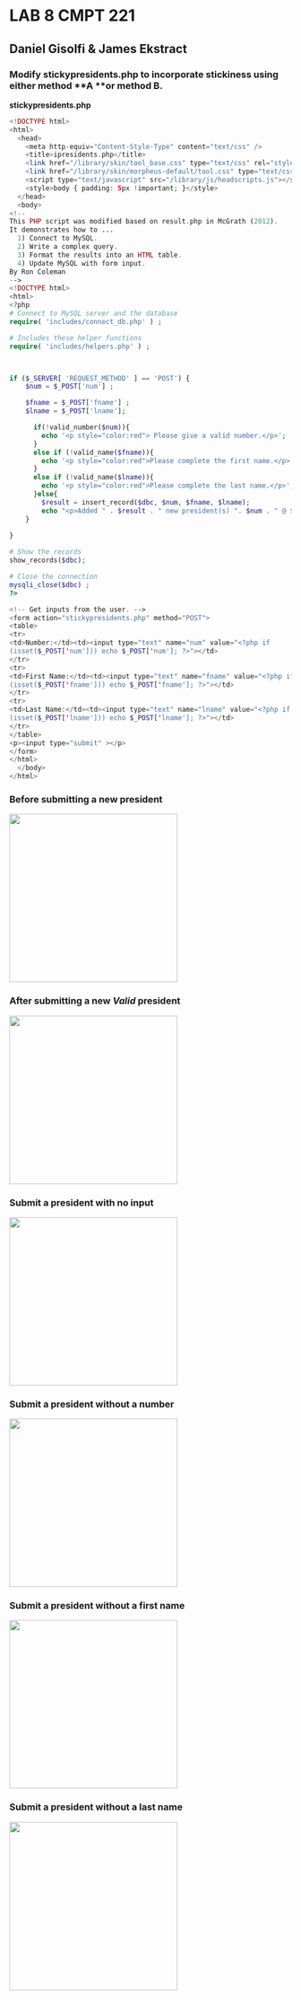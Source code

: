 # LAB 8 CMPT 221

## Daniel Gisolfi & James Ekstract

### Modify stickypresidents.php to incorporate stickiness using either method **A **or method **B**.

**stickypresidents.php**

```php
<!DOCTYPE html>
<html>
  <head>
    <meta http-equiv="Content-Style-Type" content="text/css" /> 
    <title>ipresidents.php</title>
    <link href="/library/skin/tool_base.css" type="text/css" rel="stylesheet" media="all" />
    <link href="/library/skin/morpheus-default/tool.css" type="text/css" rel="stylesheet" media="all" />
    <script type="text/javascript" src="/library/js/headscripts.js"></script>
    <style>body { padding: 5px !important; }</style>
  </head>
  <body>
<!--
This PHP script was modified based on result.php in McGrath (2012).
It demonstrates how to ...
  1) Connect to MySQL.
  2) Write a complex query.
  3) Format the results into an HTML table.
  4) Update MySQL with form input.
By Ron Coleman
-->
<!DOCTYPE html>
<html>
<?php
# Connect to MySQL server and the database
require( 'includes/connect_db.php' ) ;

# Includes these helper functions
require( 'includes/helpers.php' ) ;



if ($_SERVER[ 'REQUEST_METHOD' ] == 'POST') {
	$num = $_POST['num'] ;

    $fname = $_POST['fname'] ;
    $lname = $_POST['lname'];

      if(!valid_number($num)){
        echo '<p style="color:red"> Please give a valid number.</p>';
      }
      else if (!valid_name($fname)){
        echo '<p style="color:red">Please complete the first name.</p>';
      }
      else if (!valid_name($lname)){
        echo '<p style="color:red">Please complete the last name.</p>';
      }else{
        $result = insert_record($dbc, $num, $fname, $lname);
        echo "<p>Added " . $result . " new president(s) ". $num . " @ $" . $fname . " . @ $" . $lname . " .</p>" ;
    }
      
}

# Show the records
show_records($dbc);

# Close the connection
mysqli_close($dbc) ;
?>

<!-- Get inputs from the user. -->
<form action="stickypresidents.php" method="POST">
<table>
<tr>
<td>Number:</td><td><input type="text" name="num" value="<?php if
(isset($_POST['num'])) echo $_POST['num']; ?>"></td>
</tr>
<tr>
<td>First Name:</td><td><input type="text" name="fname" value="<?php if
(isset($_POST['fname'])) echo $_POST['fname']; ?>"></td>
</tr>
<tr>
<td>Last Name:</td><td><input type="text" name="lname" value="<?php if
(isset($_POST['lname'])) echo $_POST['lname']; ?>"></td>
</tr>
</table>
<p><input type="submit" ></p>
</form>
</html>
  </body>
</html>
```



### Before submitting a new president

<img src="file:///Users/daniel/code-repos/CMPT221-Gisolfi/Lab7/images/a.png" width="300px" />

### After submitting a new _Valid_ president

<img src="file:///Users/daniel/code-repos/CMPT221-Gisolfi/Lab7/images/b.png" width="300px" />

### Submit a president with no input

<img src="file:///Users/daniel/code-repos/CMPT221-Gisolfi/Lab7/images/c.png" width="300px" />

### Submit a president without a number

<img src="file:///Users/daniel/code-repos/CMPT221-Gisolfi/Lab7/images/d.png" width="300px" />

### Submit a president without a first name

<img src="file:///Users/daniel/code-repos/CMPT221-Gisolfi/Lab7/images/E.png" width="300px" />

### Submit a president without a last name

<img src="file:///Users/daniel/code-repos/CMPT221-Gisolfi/Lab7/images/f.png" width="300px" />

